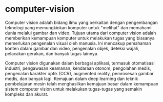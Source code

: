 # computer-vision
Computer vision adalah bidang ilmu yang berkaitan dengan pengembangan teknologi yang memungkinkan komputer untuk "melihat" dan memahami dunia melalui gambar dan video. Tujuan utama dari computer vision adalah memberikan kemampuan komputer untuk melakukan tugas yang biasanya memerlukan pengenalan visual oleh manusia. Ini mencakup pemahaman konten dalam gambar dan video, pengenalan objek, deteksi wajah, pelacakan gerakan, dan banyak tugas lainnya.

Computer vision digunakan dalam berbagai aplikasi, termasuk otomatisasi industri, pengawasan keamanan, kendaraan otonom, pengolahan medis, pengenalan karakter optik (OCR), augmented reality, pemrosesan gambar medis, dan banyak lagi. Kemajuan dalam deep learning dan teknik pembelajaran mesin telah menghasilkan kemajuan besar dalam kemampuan sistem computer vision untuk melakukan tugas-tugas yang semakin kompleks dan akurat.
